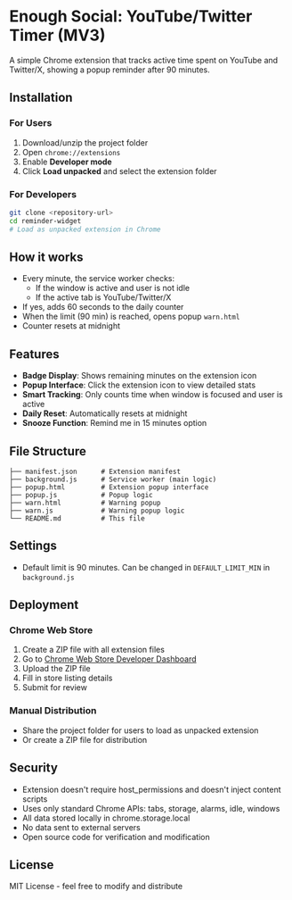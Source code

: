 # Enough Social: YouTube/Twitter Timer (MV3)

A simple Chrome extension that tracks active time spent on YouTube and Twitter/X, showing a popup reminder after 90 minutes.

## Installation

### For Users
1. Download/unzip the project folder
2. Open `chrome://extensions`
3. Enable **Developer mode**
4. Click **Load unpacked** and select the extension folder

### For Developers
```bash
git clone <repository-url>
cd reminder-widget
# Load as unpacked extension in Chrome
```

## How it works
- Every minute, the service worker checks:
  - If the window is active and user is not idle
  - If the active tab is YouTube/Twitter/X
- If yes, adds 60 seconds to the daily counter
- When the limit (90 min) is reached, opens popup `warn.html`
- Counter resets at midnight

## Features
- **Badge Display**: Shows remaining minutes on the extension icon
- **Popup Interface**: Click the extension icon to view detailed stats
- **Smart Tracking**: Only counts time when window is focused and user is active
- **Daily Reset**: Automatically resets at midnight
- **Snooze Function**: Remind me in 15 minutes option

## File Structure
```
├── manifest.json      # Extension manifest
├── background.js      # Service worker (main logic)
├── popup.html         # Extension popup interface
├── popup.js           # Popup logic
├── warn.html          # Warning popup
├── warn.js            # Warning popup logic
└── README.md          # This file
```

## Settings
- Default limit is 90 minutes. Can be changed in `DEFAULT_LIMIT_MIN` in `background.js`

## Deployment

### Chrome Web Store
1. Create a ZIP file with all extension files
2. Go to [Chrome Web Store Developer Dashboard](https://chrome.google.com/webstore/devconsole/)
3. Upload the ZIP file
4. Fill in store listing details
5. Submit for review

### Manual Distribution
- Share the project folder for users to load as unpacked extension
- Or create a ZIP file for distribution

## Security
- Extension doesn't require host_permissions and doesn't inject content scripts
- Uses only standard Chrome APIs: tabs, storage, alarms, idle, windows
- All data stored locally in chrome.storage.local
- No data sent to external servers
- Open source code for verification and modification

## License
MIT License - feel free to modify and distribute
